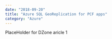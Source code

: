 ```yaml
---
date: "2018-09-20"
title: "Azure SQL GeoReplication for PCF apps"
category: "Azure"
---
```


PlaceHolder for DZone aricle 1